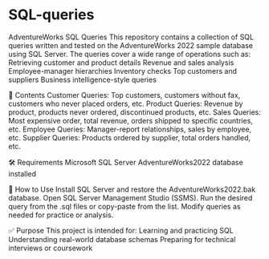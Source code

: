 # SQL-queries
AdventureWorks SQL Queries
This repository contains a collection of SQL queries written and tested on the AdventureWorks 2022 sample database using SQL Server. The queries cover a wide range of operations such as:
Retrieving customer and product details
Revenue and sales analysis
Employee-manager hierarchies
Inventory checks
Top customers and suppliers
Business intelligence-style queries

📁 Contents
Customer Queries: Top customers, customers without fax, customers who never placed orders, etc.
Product Queries: Revenue by product, products never ordered, discontinued products, etc.
Sales Queries: Most expensive order, total revenue, orders shipped to specific countries, etc.
Employee Queries: Manager-report relationships, sales by employee, etc.
Supplier Queries: Products ordered by supplier, total orders handled, etc.

🛠 Requirements
Microsoft SQL Server
AdventureWorks2022 database installed

📌 How to Use
Install SQL Server and restore the AdventureWorks2022.bak database.
Open SQL Server Management Studio (SSMS).
Run the desired query from the .sql files or copy-paste from the list.
Modify queries as needed for practice or analysis.

✅ Purpose
This project is intended for:
Learning and practicing SQL
Understanding real-world database schemas
Preparing for technical interviews or coursework
